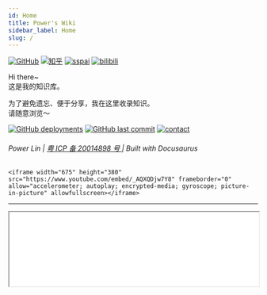 ```yaml
---
id: Home
title: Power's Wiki
sidebar_label: Home
slug: /
---
```


<!--  一个不会讲故事的攻城狮，算不上一个很酷的产品汪~-->

[![GitHub](https://img.shields.io/badge/dynamic/json?label=GitHub&query=%24.data.totalSubs&url=https%3A%2F%2Fapi.spencerwoo.com%2Fsubstats%2F%3Fsource%3Dgithub%26queryKey%3Dlinyuxuanlin&labelColor=555555&color=282c34&longCache=true?&style=for-the-badge)](https://github.com/linyuxuanlin)
[![知乎](https://img.shields.io/badge/dynamic/json?color=282c34&labelColor=0084ff&label=ZHIHU&query=%24.data.totalSubs&url=https%3A%2F%2Fapi.spencerwoo.com%2Fsubstats%2F%3Fsource%3Dzhihu%26queryKey%3Dlinyuxuanlin&longCache=true?&style=for-the-badge)](https://www.zhihu.com/people/linyuxuanlin)
[![sspai](https://img.shields.io/badge/dynamic/json?label=SSPAI&query=%24.data.totalSubs&url=https%3A%2F%2Fapi.spencerwoo.com%2Fsubstats%2F%3Fsource%3Dsspai%26queryKey%3Dpower&color=282c34&labelColor=d71a1b&longCache=true?&style=for-the-badge)](https://sspai.com/u/power/)
[![bilibili](https://img.shields.io/badge/dynamic/json?labelColor=FE7398&label=BILIBILI&query=%24.data.totalSubs&url=https%3A%2F%2Fapi.spencerwoo.com%2Fsubstats%2F%3Fsource%3Dbilibili%26queryKey%3D349536948&color=282c34&longCache=true?&style=for-the-badge)](https://space.bilibili.com/349536948)

Hi there~  
这是我的知识库。

为了避免遗忘、便于分享，我在这里收录知识。  
请随意浏览～

[![GitHub deployments](https://img.shields.io/github/deployments/linyuxuanlin/Wiki_Docusaurus/Production?label=Build&style=flat-square)](https://vercel.com/linyuxuanlin/wiki-docusaurus/deployments)
[![GitHub last commit](https://img.shields.io/github/last-commit/linyuxuanlin/Wiki_Docusaurus?color=FCD734&label=Last%20commit&style=flat-square)](https://github.com/linyuxuanlin/Wiki_Docusaurus/commits/main)
[![contact](https://img.shields.io/badge/Contact%20me-here-34ABE0?&style=flat-square)](ContactMe)

<h6>Power Lin |  <a href="https://beian.miit.gov.cn"> 粤 ICP 备 20014898 号 </a> | Built with Docusaurus</h6>


```
<iframe width="675" height="380" src="https://www.youtube.com/embed/_AQXQDjw7Y8" frameborder="0" allow="accelerometer; autoplay; encrypted-media; gyroscope; picture-in-picture" allowfullscreen></iframe>
```

---

<iframe src='pcbdesign.html' width='100%'></iframe> 

